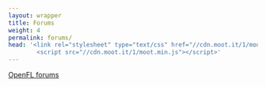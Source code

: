 ```yaml
---
layout: wrapper
title: Forums
weight: 4
permalink: forums/
head: '<link rel="stylesheet" type="text/css" href="//cdn.moot.it/1/moot.css">
        <script src="//cdn.moot.it/1/moot.min.js"></script>'
---
```


<a class="moot" href="https://moot.it/i/openfl">
   OpenFL forums</a>